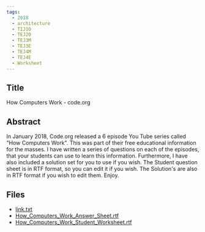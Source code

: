 ```yaml
---
tags:
  - 2018
  - architecture
  - TIJ1O
  - TEJ2O
  - TEJ3M
  - TEJ3E
  - TEJ4M
  - TEJ4E
  - Worksheet
---
```

    
## Title

How Computers Work - code.org

## Abstract

In January 2018, Code.org released a 6 episode You Tube series called "How Computers Work".  This was part of their free educational information for the masses.  I have written a series of questions on each of the episodes, that your students can use to learn this information.  Furthermore, I have also included a solution set for you to use if you wish.  The Student question sheet is in RTF format, so you can edit it if you wish.  The Solution's are also in RTF format if you wish to edit them.  Enjoy.

## Files

- [link.txt](resources/2018/Robert_Ceccato/link.txt)
- [How_Computers_Work_Answer_Sheet.rtf](resources/2018/Robert_Ceccato/How_Computers_Work_Answer_Sheet.rtf)
- [How_Computers_Work_Student_Worksheet.rtf](resources/2018/Robert_Ceccato/How_Computers_Work_Student_Worksheet.rtf)
